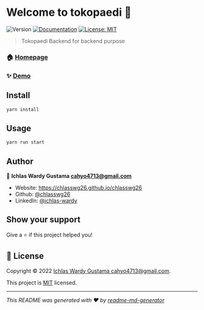 # Welcome to tokopaedi 👋
![Version](https://img.shields.io/badge/version-1.0.0-blue.svg?cacheSeconds=2592000)
[![Documentation](https://img.shields.io/badge/documentation-yes-brightgreen.svg)](https://github.com/chlasswg26/tokopaedi-backend#-tokopaedi-backend)
[![License: MIT](https://img.shields.io/badge/License-MIT-yellow.svg)](https://choosealicense.com/licenses/mit/)

> Tokopaedi Backend for backend purpose

### 🏠 [Homepage](https://github.com/chlasswg26/tokopaedi-backend)

### ✨ [Demo](https://tokopaedi.up.railway.app/api/v1)

## Install

```sh
yarn install
```

## Usage

```sh
yarn run start
```

## Author

👤 **Ichlas Wardy Gustama <cahyo4713@gmail.com>**

* Website: https://chlasswg26.github.io/chlasswg26
* Github: [@chlasswg26](https://github.com/chlasswg26)
* LinkedIn: [@ichlas-wardy](https://linkedin.com/in/ichlas-wardy)

## Show your support

Give a ⭐️ if this project helped you!


## 📝 License

Copyright © 2022 [Ichlas Wardy Gustama <cahyo4713@gmail.com>](https://github.com/chlasswg26).

This project is [MIT](https://choosealicense.com/licenses/mit/) licensed.

***
_This README was generated with ❤️ by [readme-md-generator](https://github.com/kefranabg/readme-md-generator)_